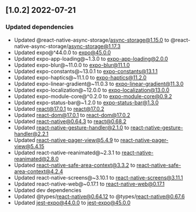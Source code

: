 ## [1.0.2] 2022-07-21

### Updated dependencies

- Updated @react-native-async-storage/async-storage@1.15.0 to @react-native-async-storage/async-storage@1.17.3
- Updated expo@^44.0.0 to expo@45.0.0
- Updated expo-app-loading@~1.3.0 to expo-app-loading@2.0.0
- Updated expo-blur@~11.0.0 to expo-blur@11.1.0
- Updated expo-constants@~13.0.1 to expo-constants@13.1.1
- Updated expo-haptics@~11.1.0 to expo-haptics@11.2.0
- Updated expo-linear-gradient@~11.0.3 to expo-linear-gradient@11.3.0
- Updated expo-localization@~12.0.0 to expo-localization@13.0.0
- Updated expo-module-core@^0.2.0 to expo-module-core@0.9.2
- Updated expo-status-bar@~1.2.0 to expo-status-bar@1.3.0
- Updated react@17.0.1 to react@17.0.2
- Updated react-dom@17.0.1 to react-dom@17.0.2
- Updated react-native@0.64.3 to react@0.68.2
- Updated react-native-gesture-handler@2.1.0 to react-native-gesture-handler@2.2.1
- Updated react-native-pager-view@5.4.9 to react-native-pager-view@5.4.15
- Updated react-native-reanimated@~2.3.1 to react-native-reanimated@2.8.0
- Updated react-native-safe-area-context@3.3.2 to react-native-safe-area-context@4.2.4
- Updated react-native-screens@~3.10.1 to react-native-screens@3.11.1
- Updated react-native-web@~0.17.1 to react-native-web@0.17.1
- Updated dev dependencies
- Updated @types/react-native@0.64.12 to @types/react-native@0.67.6
- Updated jest-expo@44.0.0 to jest-expo@45.0.0
